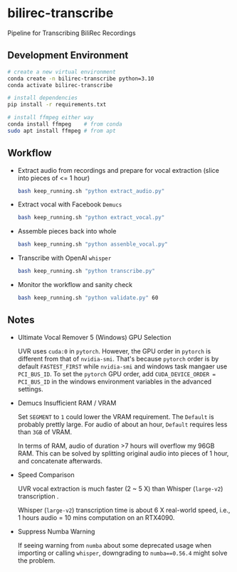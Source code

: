 # bilirec-transcribe
Pipeline for Transcribing BiliRec Recordings

## Development Environment

```bash
# create a new virtual environment
conda create -n bilirec-transcribe python=3.10
conda activate bilirec-transcribe

# install dependencies
pip install -r requirements.txt

# install ffmpeg either way
conda install ffmpeg    # from conda
sudo apt install ffmpeg # from apt
```

## Workflow

-   Extract audio from recordings and prepare for vocal extraction (slice into pieces of <= 1 hour)

    ```bash
    bash keep_running.sh "python extract_audio.py"
    ```

-   Extract vocal with Facebook `Demucs`

    ```bash
    bash keep_running.sh "python extract_vocal.py"
    ```

-   Assemble pieces back into whole

    ```bash
    bash keep_running.sh "python assenble_vocal.py"
    ```

-   Transcribe with OpenAI `whisper`

    ```bash
    bash keep_running.sh "python transcribe.py"
    ```

-   Monitor the workflow and sanity check

    ```bash
    bash keep_running.sh "python validate.py" 60
    ```

## Notes

-   Ultimate Vocal Remover 5 (Windows) GPU Selection

    UVR uses `cuda:0` in `pytorch`. However, the GPU order in `pytorch` is different from that of
    `nvidia-smi`. That's because `pytorch` order is by default `FASTEST_FIRST` while `nvidia-smi` and windows task
    mangaer use `PCI_BUS_ID`. To set the `pytorch` GPU order, add `CUDA_DEVICE_ORDER = PCI_BUS_ID` in the windows 
    environment variables in the advanced settings.

-   Demucs Insufficient RAM / VRAM

    Set `SEGMENT` to `1` could lower the VRAM requirement. The `Default` is probably prettly large. For audio of about
    an hour, `Default` requires less than `3GB` of VRAM. 

    In terms of RAM, audio of duration >7 hours will overflow my 96GB RAM. This can be solved by splitting original
    audio into pieces of 1 hour, and concatenate afterwards.

-   Speed Comparison

    UVR vocal extraction is much faster (2 ~ 5 X) than Whisper (`large-v2`) transcription .

    Whisper (`large-v2`) transcription time is about 6 X real-world speed, i.e., 1 hours audio = 10 mins computation
    on an RTX4090.

-   Suppress Numba Warning

    If seeing warning from `numba` about some deprecated usage when importing or calling `whisper`, downgrading to 
    `numba==0.56.4` might solve the problem.
